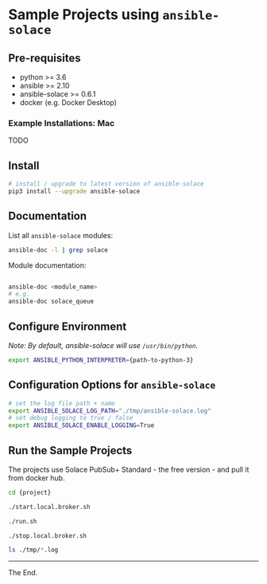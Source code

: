 # Sample Projects using `ansible-solace`

## Pre-requisites

* python >= 3.6
* ansible >= 2.10
* ansible-solace >= 0.6.1
* docker (e.g. Docker Desktop)

### Example Installations: Mac

TODO

## Install

````bash
# install / upgrade to latest version of ansible-solace
pip3 install --upgrade ansible-solace
````

## Documentation

List all `ansible-solace` modules:
````bash
ansible-doc -l | grep solace
````

Module documentation:

````bash

ansible-doc <module_name>
# e.g.
ansible-doc solace_queue

````

## Configure Environment

_Note: By default, ansible-solace will use `/usr/bin/python`._

````bash
export ANSIBLE_PYTHON_INTERPRETER={path-to-python-3}
````

## Configuration Options for `ansible-solace`
````bash
# set the log file path + name
export ANSIBLE_SOLACE_LOG_PATH="./tmp/ansible-solace.log"
# set debug logging to true / false
export ANSIBLE_SOLACE_ENABLE_LOGGING=True
````

## Run the Sample Projects

The projects use Solace PubSub+ Standard - the free version - and pull it from docker hub.


````bash
cd {project}

./start.local.broker.sh

./run.sh

./stop.local.broker.sh

ls ./tmp/*.log
````
---
The End.
